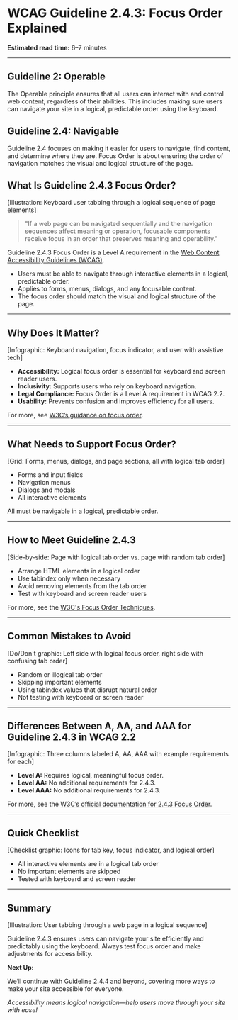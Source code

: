 <!--
title: WCAG Guideline 2.4.3: Focus Order Explained
series: Making the Web Accessible for All
description: A practical guide to WCAG Guideline 2.4.3 (Focus Order)—what it means, why it matters, and how to ensure users can navigate your site in a logical, predictable order.
keywords: wcag 2.4.3, focus order, accessibility, web standards, keyboard navigation, tab order
image: wcag-2-4-3-focus-order.png
imageAlt: Illustration of a keyboard tabbing through a logical sequence of page elements
status: draft
-->

# **WCAG Guideline 2.4.3: Focus Order Explained**

**Estimated read time:** 6–7 minutes

---

## **Guideline 2: Operable**

The Operable principle ensures that all users can interact with and control web content, regardless of their abilities. This includes making sure users can navigate your site in a logical, predictable order using the keyboard.

## **Guideline 2.4: Navigable**

Guideline 2.4 focuses on making it easier for users to navigate, find content, and determine where they are. Focus Order is about ensuring the order of navigation matches the visual and logical structure of the page.

## **What Is Guideline 2.4.3 Focus Order?**

[Illustration: Keyboard user tabbing through a logical sequence of page elements]

> "If a web page can be navigated sequentially and the navigation sequences affect meaning or operation, focusable components receive focus in an order that preserves meaning and operability."

Guideline 2.4.3 Focus Order is a Level A requirement in the [Web Content Accessibility Guidelines (WCAG)](https://www.w3.org/WAI/WCAG22/quickref/#focus-order).

- Users must be able to navigate through interactive elements in a logical, predictable order.
- Applies to forms, menus, dialogs, and any focusable content.
- The focus order should match the visual and logical structure of the page.

---

## **Why Does It Matter?**

[Infographic: Keyboard navigation, focus indicator, and user with assistive tech]

- **Accessibility:** Logical focus order is essential for keyboard and screen reader users.
- **Inclusivity:** Supports users who rely on keyboard navigation.
- **Legal Compliance:** Focus Order is a Level A requirement in WCAG 2.2.
- **Usability:** Prevents confusion and improves efficiency for all users.

For more, see [W3C’s guidance on focus order](https://www.w3.org/WAI/WCAG22/Understanding/focus-order.html).

---

## **What Needs to Support Focus Order?**

[Grid: Forms, menus, dialogs, and page sections, all with logical tab order]

- Forms and input fields
- Navigation menus
- Dialogs and modals
- All interactive elements

All must be navigable in a logical, predictable order.

---

## **How to Meet Guideline 2.4.3**

[Side-by-side: Page with logical tab order vs. page with random tab order]

- Arrange HTML elements in a logical order
- Use tabindex only when necessary
- Avoid removing elements from the tab order
- Test with keyboard and screen reader users

For more, see the [W3C's Focus Order Techniques](https://www.w3.org/WAI/WCAG22/Techniques/general/G59).

---

## **Common Mistakes to Avoid**

[Do/Don't graphic: Left side with logical focus order, right side with confusing tab order]

- Random or illogical tab order
- Skipping important elements
- Using tabindex values that disrupt natural order
- Not testing with keyboard or screen reader

---

## **Differences Between A, AA, and AAA for Guideline 2.4.3 in WCAG 2.2**

[Infographic: Three columns labeled A, AA, AAA with example requirements for each]

- **Level A:** Requires logical, meaningful focus order.
- **Level AA:** No additional requirements for 2.4.3.
- **Level AAA:** No additional requirements for 2.4.3.

For more, see the [W3C’s official documentation for 2.4.3 Focus Order](https://www.w3.org/WAI/WCAG22/Understanding/focus-order.html).

---

## **Quick Checklist**

[Checklist graphic: Icons for tab key, focus indicator, and logical order]

- All interactive elements are in a logical tab order
- No important elements are skipped
- Tested with keyboard and screen reader

---

## **Summary**

[Illustration: User tabbing through a web page in a logical sequence]

Guideline 2.4.3 ensures users can navigate your site efficiently and predictably using the keyboard. Always test focus order and make adjustments for accessibility.

**Next Up:**

We’ll continue with Guideline 2.4.4 and beyond, covering more ways to make your site accessible for everyone.

*Accessibility means logical navigation—help users move through your site with ease!*
